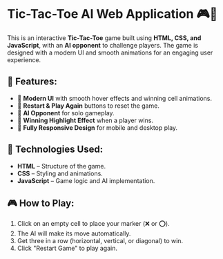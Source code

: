 # Tic-Tac-Toe AI Web Application 🎮🤖

This is an interactive **Tic-Tac-Toe** game built using **HTML, CSS, and JavaScript**, with an **AI opponent** to challenge players. The game is designed with a modern UI and smooth animations for an engaging user experience.

## 🚀 Features:
- 🎨 **Modern UI** with smooth hover effects and winning cell animations.
- 🔄 **Restart & Play Again** buttons to reset the game.
- 🧠 **AI Opponent** for solo gameplay.
- 🎯 **Winning Highlight Effect** when a player wins.
- 📱 **Fully Responsive Design** for mobile and desktop play.

## 📂 Technologies Used:
- **HTML** – Structure of the game.
- **CSS** – Styling and animations.
- **JavaScript** – Game logic and AI implementation.

## 🎮 How to Play:
1. Click on an empty cell to place your marker (❌ or ⭕).
2. The AI will make its move automatically.
3. Get three in a row (horizontal, vertical, or diagonal) to win.
4. Click "Restart Game" to play again.

